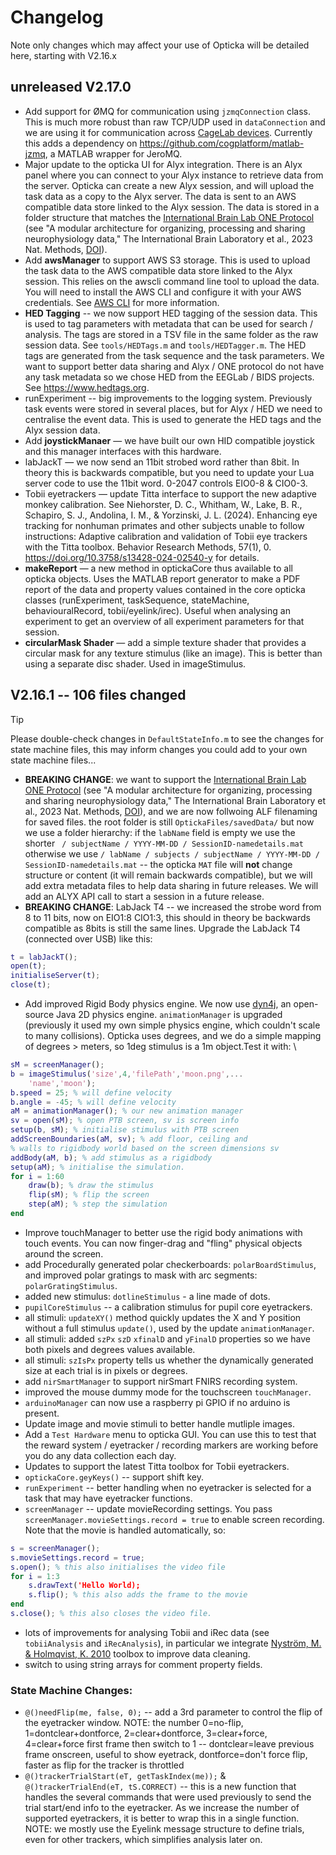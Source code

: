 # Changelog

Note only changes which may affect your use of Opticka will be detailed here, starting with V2.16.x

## unreleased V2.17.0

* Add support for ØMQ for communication using `jzmqConnection` class. This is much more robust than raw TCP/UDP used in `dataConnection` and we are using it for communication across [CageLab devices](https://github.com/cogplatform/CageLab). Currently this adds a dependency on <https://github.com/cogplatform/matlab-jzmq>, a MATLAB wrapper for JeroMQ.
* Major update to the opticka UI for Alyx integration. There is an Alyx panel where you can connect to your Alyx instance to retrieve data from the server. Opticka can create a new Alyx session, and will upload the task data as a copy to the Alyx server. The data is sent to an AWS compatible data store linked to the Alyx session. The data is stored in a folder structure that matches the [International Brain Lab ONE Protocol](https://int-brain-lab.github.io/ONE/alf_intro.html) (see "A modular architecture for organizing, processing and sharing neurophysiology data," The International Brain Laboratory et al., 2023 Nat. Methods, [DOI](https://doi.org/10.1038/s41592-022-01742-6)).
* Add **awsManager** to support AWS S3 storage. This is used to upload the task data to the AWS compatible data store linked to the Alyx session. This relies on the awscli command line tool to upload the data. You will need to install the AWS CLI and configure it with your AWS credentials. See [AWS CLI](https://docs.aws.amazon.com/cli/latest/userguide/getting-started-install.html) for more information.
* **HED Tagging** -- we now support HED tagging of the session data. This is used to tag parameters with metadata that can be used for search / analysis. The tags are stored in a TSV file in the same folder as the raw session data. See `tools/HEDTags.m` and `tools/HEDTagger.m`. The HED tags are generated from the task sequence and the task parameters. We want to support better data sharing and Alyx / ONE protocol do not have any task metadata so we chose HED from the EEGLab / BIDS projects. See <https://www.hedtags.org>.
* runExperiment -- big improvements to the logging system. Previously task events were stored in several places, but for Alyx / HED we need to centralise the event data. This is used to generate the HED tags and the Alyx session data. 
* Add **joystickManaer** — we have built our own HID compatible joystick and this manager interfaces with this hardware.
* labJackT — we now send an 11bit strobed word rather than 8bit. In theory this is backwards compatible, but you need to update your Lua server code to use the 11bit word. 0-2047 controls EIO0-8 & CIO0-3.
* Tobii eyetrackers — update Titta interface to support the new adaptive monkey calibration. See Niehorster, D. C., Whitham, W., Lake, B. R., Schapiro, S. J., Andolina, I. M., & Yorzinski, J. L. (2024). Enhancing eye tracking for nonhuman primates and other subjects unable to follow instructions: Adaptive calibration and validation of Tobii eye trackers with the Titta toolbox. Behavior Research Methods, 57(1), 0. https://doi.org/10.3758/s13428-024-02540-y for details.
* **makeReport** — a new method in optickaCore thus available to all opticka objects. Uses the MATLAB report generator to make a PDF report of the data and property values contained in the core opticka classes (runExperiment, taskSequence, stateMachine, behaviouralRecord, tobii/eyelink/irec). Useful when analysing an experiment to get an overview of all experiment parameters for that session.
* **circularMask Shader** — add a simple texture shader that provides a circular mask for any texture stimulus (like an image). This is better than using a separate disc shader. Used in imageStimulus.



## V2.16.1 -- 106 files changed

> [!TIP]
> Please double-check changes in `DefaultStateInfo.m` to see the changes for state machine files, this may inform changes you could add to your own state machine files...


* **BREAKING CHANGE**: we want to support the [International Brain Lab ONE Protocol](https://int-brain-lab.github.io/ONE/alf_intro.html) (see "A modular architecture for organizing, processing and sharing neurophysiology data," The International Brain Laboratory et al., 2023 Nat. Methods, [DOI](https://doi.org/10.1038/s41592-022-01742-6)), and we are now follwoing ALF filenaming for saved files. the root folder is still `OptickaFiles/savedData/` but now we use a folder hierarchy: if the `labName` field is empty we use the shorter  ` / subjectName / YYYY-MM-DD / SessionID-namedetails.mat` otherwise we use `/ labName / subjects / subjectName / YYYY-MM-DD / SessionID-namedetails.mat` -- the opticka `MAT` file will **not** change structure or content (it will remain backwards compatible), but we will add extra metadata files to help data sharing in future releases. We will add an ALYX API call to start a session in a future release.
* **BREAKING CHANGE**: LabJack T4 -- we increased the strobe word from 8 to 11 bits, now on EIO1:8 CIO1:3, this should in theory be backwards compatible as 8bits is still the same lines. Upgrade the LabJack T4 (connected over USB) like this:
```matlab
t = labJackT();
open(t);
initialiseServer(t);
close(t);
```
* Add improved Rigid Body physics engine. We now use [dyn4j](https://dyn4j.org), an open-source Java 2D physics engine. `animationManager` is upgraded (previously it used my own simple physics engine, which couldn't scale to many collisions). Opticka uses degrees, and we do a simple mapping of degrees > meters, so 1deg stimulus is a 1m object.Test it with:  \
```matlab
sM = screenManager();
b = imageStimulus('size',4,'filePath','moon.png',...
    'name','moon');
b.speed = 25; % will define velocity
b.angle = -45; % will define velocity
aM = animationManager(); % our new animation manager
sv = open(sM); % open PTB screen, sv is screen info
setup(b, sM); % initialise stimulus with PTB screen
addScreenBoundaries(aM, sv); % add floor, ceiling and
% walls to rigidbody world based on the screen dimensions sv
addBody(aM, b); % add stimulus as a rigidbody
setup(aM); % initialise the simulation.
for i = 1:60
	draw(b); % draw the stimulus
	flip(sM); % flip the screen
	step(aM); % step the simulation
end
```  
* Improve touchManager to better use the rigid body animations with touch events. You can now finger-drag and "fling" physical objects around the screen.
* add Procedurally generated polar checkerboards: `polarBoardStimulus`, and improved polar gratings to mask with arc segments: `polarGratingStimulus`.
* added new stimulus: `dotlineStimulus` - a line made of dots.
* `pupilCoreStimulus` -- a calibration stimulus for pupil core eyetrackers.
* all stimuli: `updateXY()` method quickly updates the X and Y position without a full stimulus `update()`, used by the update `animationManager`.
* all stimuli: added `szPx` `szD` `xfinalD` and `yFinalD` properties so we have both pixels and degrees values available.
* all stimuli: `szIsPx` property tells us whether the dynamically generated size at each trial is in pixels or degrees.
* add `nirSmartManager` to support nirSmart FNIRS recording system.
* improved the mouse dummy mode for the touchscreen `touchManager`.
* `arduinoManager` can now use a raspberry pi GPIO if no arduino is present.
* Update image and movie stimuli to better handle mutliple images.
* Add a `Test Hardware` menu to opticka GUI. You can use this to test that the reward system / eyetracker / recording markers are working before you do any data collection each day.
* Updates to support the latest Titta toolbox for Tobii eyetrackers.
* `optickaCore.geyKeys()` -- support shift key.
* `runExperiment` -- better handling when no eyetracker is selected for a task that may have eyetracker functions.
* `screenManager` -- update movieRecording settings. You pass `screenManager.movieSettings.record = true` to enable screen recording. Note that the movie is handled automatically, so:
```matlab
s = screenManager();
s.movieSettings.record = true;
s.open(); % this also initialises the video file
for i = 1:3
	s.drawText('Hello World);
	s.flip(); % this also adds the frame to the movie
end
s.close(); % this also closes the video file.
```
* lots of improvements for analysing Tobii and iRec data (see `tobiiAnalysis` and `iRecAnalysis`), in particular we integrate [Nyström, M. & Holmqvist, K. 2010](https://github.com/dcnieho/NystromHolmqvist2010) toolbox to improve data cleaning.
* switch to using string arrays for comment property fields.


### State Machine Changes:

* `@()needFlip(me, false, 0);` -- add a 3rd parameter to control the flip of the eyetracker window. NOTE: the number 0=no-flip, 1=dontclear+dontforce, 2=clear+dontforce, 3=clear+force, 4=clear+force first frame then switch to 1 -- dontclear=leave previous frame onscreen, useful to show eyetrack, dontforce=don't force flip, faster as flip for the tracker is throttled
* `@()trackerTrialStart(eT, getTaskIndex(me));` & `@()trackerTrialEnd(eT, tS.CORRECT)` -- this is a new function that handles the several commands that were used previously to send the trial start/end info to the eyetracker. As we increase the number of supported eyetrackers, it is better to wrap this in a single function. NOTE: we mostly use the Eyelink message structure to define trials, even for other trackers, which simplifies analysis later on.